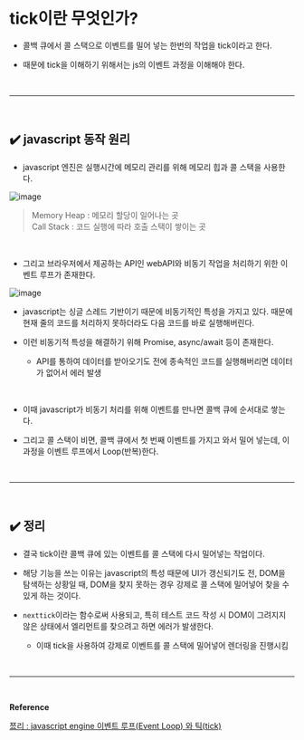 # tick이란 무엇인가?
- 콜백 큐에서 콜 스택으로 이벤트를 밀어 넣는 한번의 작업을 tick이라고 한다.

- 때문에 tick을 이해하기 위해서는 js의 이벤트 과정을 이해해야 한다.
<br>
<hr>
<br>

## ✔️ javascript 동작 원리
- javascript 엔진은 실행시간에 메모리 관리를 위해 메모리 힙과 콜 스택을 사용한다.

![image](https://github.com/yejun95/Today-I-Learned/assets/121341413/26ffb42a-bf25-4c06-840e-bd167a9f7664)
> Memory Heap : 메모리 할당이 일어나는 곳<br>
Call Stack : 코드 실행에 따라 호출 스택이 쌓이는 곳
<br>

- 그리고 브라우저에서 제공하는 API인 webAPI와 비동기 작업을 처리하기 위한 이벤트 루프가 존재한다.

![image](https://github.com/yejun95/Today-I-Learned/assets/121341413/de5fe9ff-bda3-40c2-b250-4aa1e28b87e2)
<br>

- javascript는 싱글 스레드 기반이기 때문에 비동기적인 특성을 가지고 있다.
때문에 현재 줄의 코드를 처리하지 못하더라도 다음 코드를 바로 실행해버린다.

- 이런 비동기적 특성을 해결하기 위해 Promise, async/await 등이 존재한다.
  - API를 통하여 데이터를 받아오기도 전에 종속적인 코드를 실행해버리면 데이터가 없어서 에러 발생
<br>

- 이때 javascript가 비동기 처리를 위해 이벤트를 만나면 콜백 큐에 순서대로 쌓는다.

- 그리고 콜 스택이 비면, 콜백 큐에서 첫 번째 이벤트를 가지고 와서 밀어 넣는데, 이 과정을 이벤트 루프에서 Loop(반복)한다.
<br>
<hr>
<br>

## ✔️ 정리
- 결국 tick이란 콜백 큐에 있는 이벤트를 콜 스택에 다시 밀어넣는 작업이다.

- 해당 기능을 쓰는 이유는 javascript의 특성 때문에 UI가 갱신되기도 전, DOM을 탐색하는 상황일 때,
DOM을 찾지 못하는 경우 강제로 콜 스택에 밀어넣어 찾을 수 있게 하는 것이다.

- `nexttick`이라는 함수로써 사용되고, 특히 테스트 코드 작성 시 DOM이 그려지지 않은 상태에서 엘리먼트를 찾으려고 하면
에러가 발생한다.
  - 이때 tick을 사용하여 강제로 이벤트를 콜 스택에 밀어넣어 렌더링을 진행시킴
<br>
<hr>
<br>

**Reference**<br>

[쬬리 : javascript engine 이벤트 루프(Event Loop) 와 틱(tick)](https://joyhong-91.tistory.com/43)<br>

